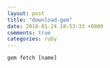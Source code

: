 ```yaml
---
layout: post
title: "download-gem"
date: 2018-01-24 18:53:33 +0800
comments: true
categories: ruby
---
```

`gem fetch [name]`